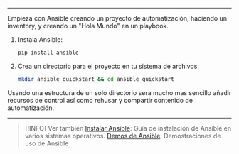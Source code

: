 ***
Empieza con Ansible creando un proyecto de automatización, haciendo un inventory, y creando un "Hola Mundo" en un playbook.

1. Instala Ansible:
	```bash
	pip install ansible
	```
2. Crea un directorio para el proyecto en tu sistema de archivos:
	```bash
	mkdir ansible_quickstart && cd ansible_quickstart
	```

Usando una estructura de un solo directorio sera mucho mas sencillo añadir recursos de control así como rehusar y compartir contenido de automatización. 


***
> [!INFO] Ver también
>[Instalar Ansible](https://docs.ansible.com/ansible/latest/installation_guide/intro_installation.html#installation-guide):
>    Guía de instalación de Ansible en varios sistemas operativos.
>[Demos de Ansible](https://github.com/ansible/product-demos):
>    Demostraciones de uso de Ansible



